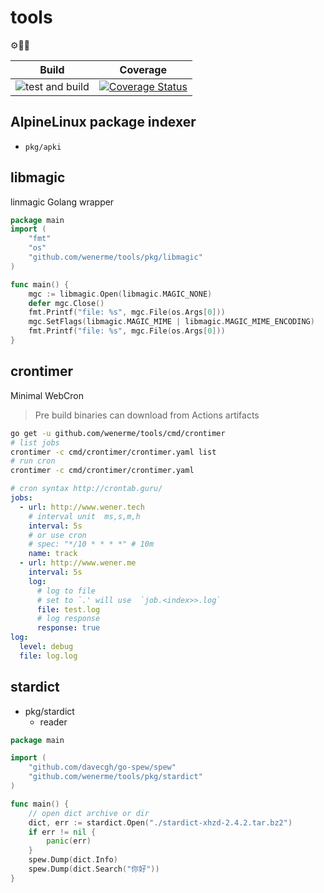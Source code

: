 # tools
⚙🔩🔧


Build  | Coverage
-------|----
![test and build](https://github.com/wenerme/tools/workflows/test%20and%20build/badge.svg) | [![Coverage Status](https://coveralls.io/repos/github/wenerme/tools/badge.svg?branch=master)](https://coveralls.io/github/wenerme/tools?branch=master)

## AlpineLinux package indexer
* `pkg/apki`

## libmagic
linmagic Golang wrapper

```go
package main
import (
	"fmt"
	"os"
	"github.com/wenerme/tools/pkg/libmagic"
)

func main() {
    mgc := libmagic.Open(libmagic.MAGIC_NONE)
    defer mgc.Close()
    fmt.Printf("file: %s", mgc.File(os.Args[0]))
    mgc.SetFlags(libmagic.MAGIC_MIME | libmagic.MAGIC_MIME_ENCODING)
    fmt.Printf("file: %s", mgc.File(os.Args[0]))
}
```

## crontimer
Minimal WebCron

> Pre build binaries can download from Actions artifacts

```bash
go get -u github.com/wenerme/tools/cmd/crontimer
# list jobs
crontimer -c cmd/crontimer/crontimer.yaml list
# run cron
crontimer -c cmd/crontimer/crontimer.yaml
```

```yaml
# cron syntax http://crontab.guru/
jobs:
  - url: http://www.wener.tech
    # interval unit  ms,s,m,h
    interval: 5s
    # or use cron
    # spec: "*/10 * * * *" # 10m
    name: track
  - url: http://www.wener.me
    interval: 5s
    log:
      # log to file
      # set to `.' will use  `job.<index>>.log`
      file: test.log
      # log response
      response: true
log:
  level: debug
  file: log.log
```

## stardict
* pkg/stardict
  * reader

```go
package main

import (
	"github.com/davecgh/go-spew/spew"
	"github.com/wenerme/tools/pkg/stardict"
)

func main() {
	// open dict archive or dir
	dict, err := stardict.Open("./stardict-xhzd-2.4.2.tar.bz2")
	if err != nil {
		panic(err)
	}
	spew.Dump(dict.Info)
	spew.Dump(dict.Search("你好"))
}
```

